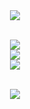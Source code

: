 <div align="center">
  <img src="https://capsule-render.vercel.app/api?type=waving&color=gradient&customColorList=2&height=100&section=header&text=Hello%20World!!👋🌏&fontSize=30" />
</div>
<br>
<p align="center">
  <a href="https://skillicons.dev">
    <img src="https://skillicons.dev/icons?i=java,spring,mysql,redis" />
    <br>
    <img src="https://skillicons.dev/icons?i=vue,svelte,react" />
    <br>
    <img src="https://skillicons.dev/icons?i=git,docker,githubactions" />
  </a>
</p>
<br>
<div align="center">
  <img src="https://github-readme-stats.vercel.app/api?username=ppusda&show_icons=true&theme=dark" />
</div>
